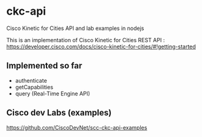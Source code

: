 # ckc-api
Cisco Kinetic for Cities API and lab examples in nodejs

This is an implementation of Cisco Kinetic for Cities REST API : https://developer.cisco.com/docs/cisco-kinetic-for-cities/#!getting-started

## Implemented so far

* authenticate
* getCapabilities
* query (Real-Time Engine API)

## Cisco dev Labs (examples)

https://github.com/CiscoDevNet/scc-ckc-api-examples
